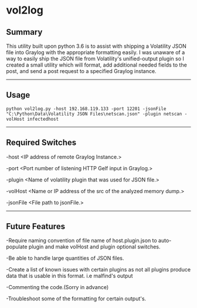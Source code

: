 # vol2log

## Summary

This utility built upon python 3.6 is to assist with shipping a Volatility JSON file into Graylog with the appropriate formatting easily. I was unaware of a way to easily ship the JSON file from Volatility's unified-output plugin so I created a small utility which will format, add additional needed fields to the post, and send a post request to a specified Graylog instance.

----------------------------------------------------------------------------------------------------------------------------------------

## Usage

    python vol2log.py -host 192.168.119.133 -port 12201 -jsonFile "C:\Python\Data\Volatility JSON Files\netscan.json" -plugin netscan -volHost infectedhost

----------------------------------------------------------------------------------------------------------------------------------------
## Required Switches

  -host \<IP address of remote Graylog Instance.\>
  
  -port \<Port number of listening HTTP Gelf input in Graylog.\>
  
  -plugin \<Name of volatility plugin that was used for JSON file.\>
  
  -volHost \<Name or IP address of the src of the analyzed memory dump.\>
  
  -jsonFile \<File path to jsonFile\.>
  
  ----------------------------------------------------------------------------------------------------------------------------------------
  
## Future Features

  -Require naming convention of file name of host.plugin.json to auto-populate plugin and make volHost and plugin optional switches.
  
  -Be able to handle large quantities of JSON files.
  
  -Create a list of known issues with certain plugins as not all plugins produce data that is usable in this format.
    i.e malfind's output
    
  -Commenting the code.(Sorry in advance)
  
  -Troubleshoot some of the formatting for certain output's. 
  
